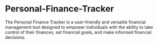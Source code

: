 # Personal-Finance-Tracker
The Personal Finance Tracker is a user-friendly and versatile financial management tool designed to empower individuals with the ability to take control of their finances, set financial goals, and make informed financial decisions.
